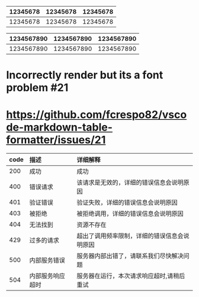 | 12345678 | 12345678 | 12345678 |
|:--------:|:---------|---------:|
| 12345678 | 12345678 | 12345678 |


| 1234567890 | 1234567890 | 1234567890 |
|:----------:|:-----------|-----------:|
| 1234567890 | 1234567890 | 1234567890 |


# Incorrectly render but its a font problem #21
# https://github.com/fcrespo82/vscode-markdown-table-formatter/issues/21
| code | 描述             | 详细解释                                     |
|:-----|:-----------------|:---------------------------------------------|
| 200  | 成功             | 成功                                         |
| 400  | 错误请求         | 该请求是无效的，详细的错误信息会说明原因     |
| 401  | 验证错误         | 验证失败，详细的错误信息会说明原因           |
| 403  | 被拒绝           | 被拒绝调用，详细的错误信息会说明原因         |
| 404  | 无法找到         | 资源不存在                                   |
| 429  | 过多的请求       | 超出了调用频率限制，详细的错误信息会说明原因 |
| 500  | 内部服务错误     | 服务器内部出错了，请联系我们尽快解决问题     |
| 504  | 内部服务响应超时 | 服务器在运行，本次请求响应超时,请稍后重试    |
